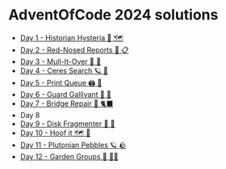 AdventOfCode 2024 solutions
===========================

* [Day 1 - Historian Hysteria :compass: :world_map:](./day-1-historian-hysteria/)
* [Day 2 - Red-Nosed Reports :briefcase: :clipboard:](./day-2-red-nosed-reports/)
* [Day 3 - Mull-It-Over :ram: :memo:](./day-3-mull-it-over/)
* [Day 4 - Ceres Search :ringed_planet: :rocket:](./day-4-ceres-search/)
* [Day 5 - Print Queue :printer: :paw_prints:](./day-5-print-queue/)
* [Day 6 - Guard Gallivant :walking: :footprints:](./day-6-guard-gallivant/)
* [Day 7 - Bridge Repair :bridge_at_night: :black_cat:](./day-7-bridge-repair/)
* Day 8
* [Day 9 - Disk Fragmenter :floppy_disk: :snail:](./day-9-disk-fragmenter/)
* [Day 10 - Hoof it :world_map: :volcano:](./day-10-hoof-it/)
* [Day 11 - Plutonian Pebbles :ringed_planet: :rock:](./day-11-plutonian-pebbles/)
* [Day 12 - Garden Groups :house_with_garden: :farmer:](./day-12-garden-groups/)
